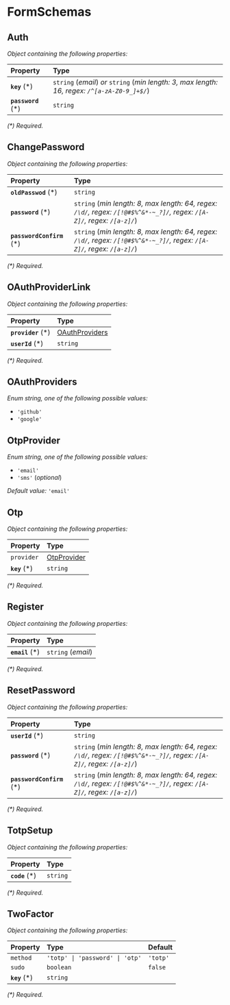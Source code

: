 # FormSchemas

## Auth

_Object containing the following properties:_

| Property            | Type                                                                                           |
| :------------------ | :--------------------------------------------------------------------------------------------- |
| **`key`** (\*)      | `string` (_email_) _or_ `string` (_min length: 3, max length: 16, regex: `/^[a-zA-Z0-9_]+$/`_) |
| **`password`** (\*) | `string`                                                                                       |

_(\*) Required._

## ChangePassword

_Object containing the following properties:_

| Property                   | Type                                                                                                                     |
| :------------------------- | :----------------------------------------------------------------------------------------------------------------------- |
| **`oldPasswod`** (\*)      | `string`                                                                                                                 |
| **`password`** (\*)        | `string` (_min length: 8, max length: 64, regex: `/\d/`, regex: `/[!@#$%^&*-~_?]/`, regex: `/[A-Z]/`, regex: `/[a-z]/`_) |
| **`passwordConfirm`** (\*) | `string` (_min length: 8, max length: 64, regex: `/\d/`, regex: `/[!@#$%^&*-~_?]/`, regex: `/[A-Z]/`, regex: `/[a-z]/`_) |

_(\*) Required._

## OAuthProviderLink

_Object containing the following properties:_

| Property            | Type                              |
| :------------------ | :-------------------------------- |
| **`provider`** (\*) | [OAuthProviders](#oauthproviders) |
| **`userId`** (\*)   | `string`                          |

_(\*) Required._

## OAuthProviders

_Enum string, one of the following possible values:_

- `'github'`
- `'google'`

## OtpProvider

_Enum string, one of the following possible values:_

- `'email'`
- `'sms'`
 (_optional_)

_Default value:_ `'email'`

## Otp

_Object containing the following properties:_

| Property       | Type                        |
| :------------- | :-------------------------- |
| `provider`     | [OtpProvider](#otpprovider) |
| **`key`** (\*) | `string`                    |

_(\*) Required._

## Register

_Object containing the following properties:_

| Property         | Type               |
| :--------------- | :----------------- |
| **`email`** (\*) | `string` (_email_) |

_(\*) Required._

## ResetPassword

_Object containing the following properties:_

| Property                   | Type                                                                                                                     |
| :------------------------- | :----------------------------------------------------------------------------------------------------------------------- |
| **`userId`** (\*)          | `string`                                                                                                                 |
| **`password`** (\*)        | `string` (_min length: 8, max length: 64, regex: `/\d/`, regex: `/[!@#$%^&*-~_?]/`, regex: `/[A-Z]/`, regex: `/[a-z]/`_) |
| **`passwordConfirm`** (\*) | `string` (_min length: 8, max length: 64, regex: `/\d/`, regex: `/[!@#$%^&*-~_?]/`, regex: `/[A-Z]/`, regex: `/[a-z]/`_) |

_(\*) Required._

## TotpSetup

_Object containing the following properties:_

| Property        | Type     |
| :-------------- | :------- |
| **`code`** (\*) | `string` |

_(\*) Required._

## TwoFactor

_Object containing the following properties:_

| Property       | Type                            | Default  |
| :------------- | :------------------------------ | :------- |
| `method`       | `'totp' \| 'password' \| 'otp'` | `'totp'` |
| `sudo`         | `boolean`                       | `false`  |
| **`key`** (\*) | `string`                        |          |

_(\*) Required._
